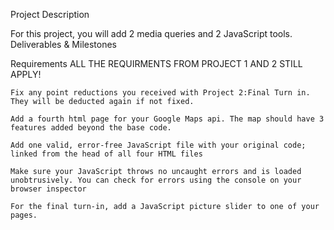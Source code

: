 
Project Description

For this project, you will add 2 media queries and 2 JavaScript tools.
Deliverables & Milestones

Requirements
    ALL THE REQUIRMENTS FROM PROJECT 1 AND 2 STILL APPLY!
    
    Fix any point reductions you received with Project 2:Final Turn in. They will be deducted again if not fixed.
        
    Add a fourth html page for your Google Maps api. The map should have 3 features added beyond the base code.
    
    Add one valid, error-free JavaScript file with your original code; linked from the head of all four HTML files
    
    Make sure your JavaScript throws no uncaught errors and is loaded unobtrusively. You can check for errors using the console on your browser inspector
    
    For the final turn-in, add a JavaScript picture slider to one of your pages.


